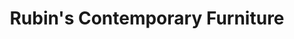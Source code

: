 ---
title: "Rubin's Contemporary Furniture"
url: /chicago/rubins-contemporary-furniture/
shop: furniture
---